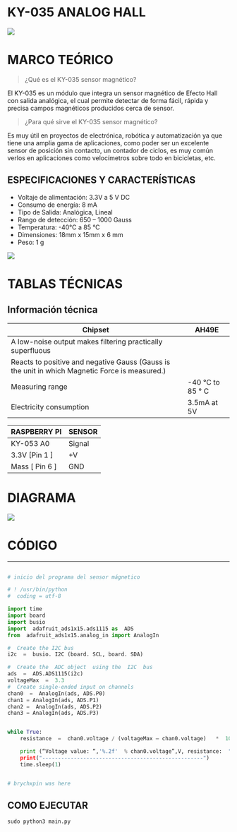 # KY-035 ANALOG HALL

![](https://uelectronics.com/wp-content/uploads/2017/06/AR0052-Sensor-KY-035-Sensor-Magnetico-Analogico-v3.jpg)


# MARCO TEÓRICO

> ¿Qué es el KY-035 sensor magnético? 

El KY-035 es un módulo que integra un sensor magnético de Efecto Hall con salida analógica, el cual permite detectar de forma fácil, rápida y precisa campos magnéticos producidos cerca de sensor.

> ¿Para qué sirve el KY-035 sensor magnético?

Es muy útil en proyectos de electrónica, robótica y automatización ya que tiene una amplia gama de aplicaciones, como poder ser un excelente sensor de posición sin contacto, un contador de ciclos, es muy común verlos en aplicaciones como velocímetros sobre todo en bicicletas, etc.

## ESPECIFICACIONES Y CARACTERÍSTICAS
- Voltaje de alimentación: 3.3V a 5 V DC
- Consumo de energía: 8 mA
- Tipo de Salida: Analógica, Lineal
- Rango de detección: 650 – 1000 Gauss
- Temperatura: -40°C a 85 °C
- Dimensiones: 18mm x 15mm x 6 mm
- Peso: 1 g

![](https://uelectronics.com/wp-content/uploads/2017/06/KY035-V3.jpg)


# TABLAS TÉCNICAS


## Información técnica

Chipset | AH49E
-- | --
A low-noise output makes filtering practically superfluous |  
Reacts to positive and negative Gauss (Gauss is the unit in which Magnetic Force is measured.) |  
Measuring range | -40 °C to 85 ° C
Electricity consumption | 3.5mA at 5V




RASPBERRY PI | SENSOR
-- | --
KY-053 A0 | Signal
3.3V [Pin 1 ] | +V
Mass [ Pin 6 ] | GND


# DIAGRAMA
![](https://github.com/tectijuana/sensores/blob/master/PYTHON/KY-035/images/Screen%20Shot%202021-12-13%20at%202.31.53.png?raw=true)

# CÓDIGO



---------------------------------------------------------------------------------------------------------------------------------------------------------------------------------

```python

# inicio del programa del sensor mágnetico

# ! /usr/bin/python
#  coding = utf-8

import time
import board
import busio
import  adafruit_ads1x15.ads1115 as  ADS
from  adafruit_ads1x15.analog_in import AnalogIn

#  Create the I2C bus
i2c  =  busio. I2C (board. SCL, board. SDA)

#  Create the  ADC object  using the  I2C  bus
ads  =  ADS.ADS1115(i2c)
voltageMax  =  3.3
#  Create single-ended input on channels
chan0  =  AnalogIn(ads, ADS.P0)
chan1 = AnalogIn(ads, ADS.P1)
chan2 =  AnalogIn(ads, ADS.P2)
chan3 = AnalogIn(ads, ADS.P3)


while True:
    resistance  =  chan0.voltage / (voltageMax – chan0.voltage)   *  10 000

    print (“Voltage value: “,'%.2f'  % chan0.voltage”,V, resistance:  ",'%.2f' % resistance,  "ÃŽÂ©" )
    print("---------------------------------------------------")
    time.sleep(1)


# brychxpin was here

```

## COMO EJECUTAR 
``` sudo python3 main.py ```



